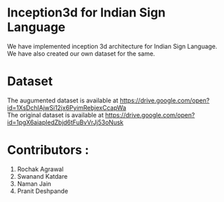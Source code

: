 # Inception3d for Indian Sign Language
We have implemented inception 3d architecture for Indian Sign Language. We have also created our own dataset for the same.

# Dataset
The augumented dataset is available at https://drive.google.com/open?id=1XsDchIAjwSi12jx6PyimRebjexCcapWa  
The original dataset is available at https://drive.google.com/open?id=1pgX6aiapIedZbjd6tFuBvVrJj53oNusk

# Contributors :
1. Rochak Agrawal
2. Swanand Katdare
3. Naman Jain
4. Pranit Deshpande
